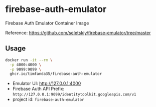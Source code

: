 # firebase-auth-emulator

Firebase Auth Emulator Container Image

Reference: https://github.com/seletskiy/firebase-emulator/tree/master

## Usage

```bash
docker run -it --rm \
  -p 4000:4000 \
  -p 9099:9099 \
  ghcr.io/timfanda35/firebase-auth-emulator
```

- Emulator UI: http://127.0.0.1:4000
- Firebase Auth API Prefix: `http://127.0.0.1:9099/identitytoolkit.googleapis.com/v1`
- project id: `firebase-auth-emulator`
